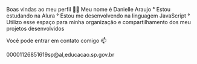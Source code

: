 Boas vindas ao meu perfil 💙💙
Meu nome é Danielle Araujo
° Estou estudando na Alura
° Estou me desenvolvendo na linguagem JavaScript
° Utilizo esse espaço para minha organização e compartilhamento dos meu projetos desenvolvidos

Você pode entrar em contato comigo 📫

00001126851619sp@al,educacao.sp.gov.br

